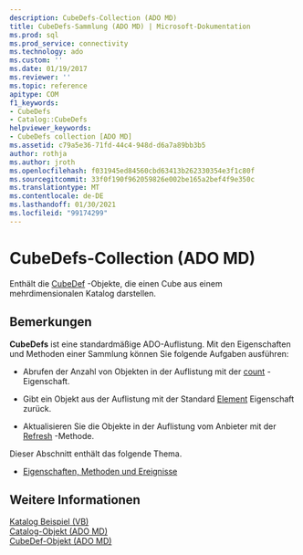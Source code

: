 ```yaml
---
description: CubeDefs-Collection (ADO MD)
title: CubeDefs-Sammlung (ADO MD) | Microsoft-Dokumentation
ms.prod: sql
ms.prod_service: connectivity
ms.technology: ado
ms.custom: ''
ms.date: 01/19/2017
ms.reviewer: ''
ms.topic: reference
apitype: COM
f1_keywords:
- CubeDefs
- Catalog::CubeDefs
helpviewer_keywords:
- CubeDefs collection [ADO MD]
ms.assetid: c79a5e36-71fd-44c4-948d-d6a7a89bb3b5
author: rothja
ms.author: jroth
ms.openlocfilehash: f031945ed84560cbd63413b262330354e3f1c80f
ms.sourcegitcommit: 33f0f190f962059826e002be165a2bef4f9e350c
ms.translationtype: MT
ms.contentlocale: de-DE
ms.lasthandoff: 01/30/2021
ms.locfileid: "99174299"
---
```

# <a name="cubedefs-collection-ado-md"></a>CubeDefs-Collection (ADO MD)
Enthält die [CubeDef](./cubedef-object-ado-md.md) -Objekte, die einen Cube aus einem mehrdimensionalen Katalog darstellen.  
  
## <a name="remarks"></a>Bemerkungen  
 **CubeDefs** ist eine standardmäßige ADO-Auflistung. Mit den Eigenschaften und Methoden einer Sammlung können Sie folgende Aufgaben ausführen:  
  
-   Abrufen der Anzahl von Objekten in der Auflistung mit der [count](../ado-api/count-property-ado.md) -Eigenschaft.  
  
-   Gibt ein Objekt aus der Auflistung mit der Standard [Element](../ado-api/item-property-ado.md) Eigenschaft zurück.  
  
-   Aktualisieren Sie die Objekte in der Auflistung vom Anbieter mit der [Refresh](../ado-api/refresh-method-ado.md) -Methode.  
  
 Dieser Abschnitt enthält das folgende Thema.  
  
-   [Eigenschaften, Methoden und Ereignisse](./cubedefs-collection-properties-methods-and-events.md)  
  
## <a name="see-also"></a>Weitere Informationen  
 [Katalog Beispiel (VB)](./catalog-example-vb.md)   
 [Catalog-Objekt (ADO MD)](./catalog-object-ado-md.md)   
 [CubeDef-Objekt (ADO MD)](./cubedef-object-ado-md.md)